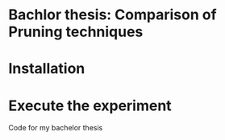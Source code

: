 # Bachlor thesis: Comparison of Pruning techniques
# Installation
# Execute the experiment



Code for my bachelor thesis
